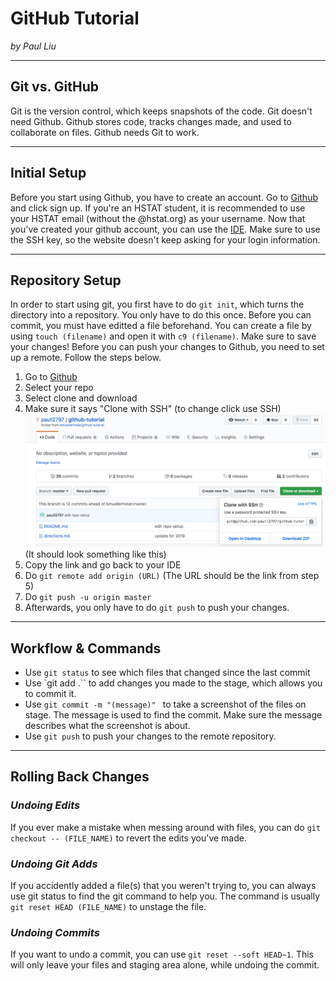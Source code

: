 # GitHub Tutorial

_by Paul Liu_

---
## Git vs. GitHub

Git is the version control, which keeps snapshots of the code. Git doesn't need Github. Github stores code, tracks changes made, and used to collaborate on files. Github needs Git to work.

---
## Initial Setup

Before you start using Github, you have to create an account. Go to [Github](https://github.com/) and click sign up. If you're an HSTAT student, it is recommended to use your HSTAT email (without the @hstat.org) as your username. Now that you've created your github account, you can use the [IDE](https://ide.cs50.io/). Make sure to use the SSH key, so the website doesn't keep asking for your login information.

---
## Repository Setup

In order to start using git, you first have to do `git init`, which turns the directory into a repository. You only have to do this once. Before you can commit, you must have editted a file beforehand. You can create a file by using `touch (filename)` and open it with `c9 (filename)`. Make sure to save your changes! Before you can push your changes to Github, you need to set up a remote. Follow the steps below.
  
1. Go to [Github](github.com) 
2. Select your repo
3. Select clone and download
4. Make sure it says "Clone with SSH" (to change click use SSH)
![ScreenShot](github-tutorial-remote-setup.png)
(It should look something like this)
5. Copy the link and go back to your IDE
6. Do `git remote add origin (URL)` (The URL should be the link from step 5)
7. Do `git push -u origin master`
8. Afterwards, you only have to do `git push` to push your changes.
---
## Workflow & Commands

* Use `git status` to see which files that changed since the last commit
* Use `git add .`` to add changes you made to the stage, which allows you to commit it.
* Use `git commit -m "(message)" ` to take a screenshot of the files on stage. The message is used to find the commit. Make sure the message describes what the screenshot is about.
* Use `git push` to push your changes to the remote repository.

---
## Rolling Back Changes

### _Undoing Edits_  
If you ever make a mistake when messing around with files, you can do `git checkout -- (FILE_NAME)` to revert the edits you've made.

### _Undoing Git Adds_  
If you accidently added a file(s) that you weren't trying to, you can always use git status to find the git command to help you. The command is usually `git reset HEAD (FILE_NAME)` to unstage the file.

### _Undoing Commits_  
If you want to undo a commit, you can use `git reset --soft HEAD~1`. This will only leave your files and staging area alone, while undoing the commit.
